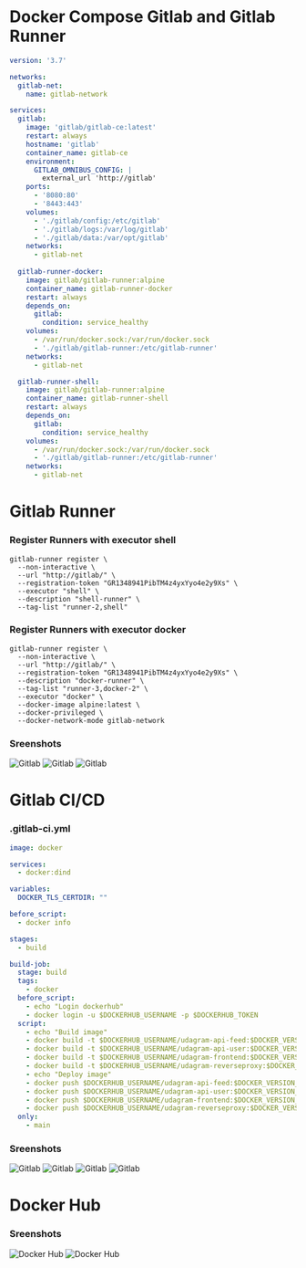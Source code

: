 # Docker Compose Gitlab and Gitlab Runner
```yaml
version: '3.7'

networks:
  gitlab-net:
    name: gitlab-network

services:
  gitlab:
    image: 'gitlab/gitlab-ce:latest'
    restart: always
    hostname: 'gitlab'
    container_name: gitlab-ce
    environment:
      GITLAB_OMNIBUS_CONFIG: |
        external_url 'http://gitlab'
    ports:
      - '8080:80'
      - '8443:443'
    volumes:
      - './gitlab/config:/etc/gitlab'
      - './gitlab/logs:/var/log/gitlab'
      - './gitlab/data:/var/opt/gitlab'
    networks:
      - gitlab-net
  
  gitlab-runner-docker:
    image: gitlab/gitlab-runner:alpine
    container_name: gitlab-runner-docker
    restart: always
    depends_on:
      gitlab:
        condition: service_healthy
    volumes:
      - /var/run/docker.sock:/var/run/docker.sock
      - './gitlab/gitlab-runner:/etc/gitlab-runner'
    networks:
      - gitlab-net

  gitlab-runner-shell:
    image: gitlab/gitlab-runner:alpine
    container_name: gitlab-runner-shell
    restart: always
    depends_on:
      gitlab:
        condition: service_healthy
    volumes:
      - /var/run/docker.sock:/var/run/docker.sock
      - './gitlab/gitlab-runner:/etc/gitlab-runner'
    networks:
      - gitlab-net
```

# Gitlab Runner

### Register Runners with executor shell
```shell
gitlab-runner register \
  --non-interactive \
  --url "http://gitlab/" \
  --registration-token "GR1348941PibTM4z4yxYyo4e2y9Xs" \
  --executor "shell" \
  --description "shell-runner" \
  --tag-list "runner-2,shell"
```

### Register Runners with executor docker
```shell
gitlab-runner register \
  --non-interactive \
  --url "http://gitlab/" \
  --registration-token "GR1348941PibTM4z4yxYyo4e2y9Xs" \
  --description "docker-runner" \
  --tag-list "runner-3,docker-2" \
  --executor "docker" \
  --docker-image alpine:latest \
  --docker-privileged \
  --docker-network-mode gitlab-network
```

### Sreenshots

![Gitlab](gitlab-runner-register-shell.png)
![Gitlab](gitlab-runner-register-docker.png)
![Gitlab](gitlab-runner-cicd.png)

# Gitlab CI/CD

### .gitlab-ci.yml
```yaml
image: docker

services:
  - docker:dind

variables:
  DOCKER_TLS_CERTDIR: ""

before_script:
  - docker info

stages:         
  - build

build-job:      
  stage: build
  tags:
    - docker
  before_script:
    - echo "Login dockerhub"
    - docker login -u $DOCKERHUB_USERNAME -p $DOCKERHUB_TOKEN
  script:
    - echo "Build image"
    - docker build -t $DOCKERHUB_USERNAME/udagram-api-feed:$DOCKER_VERSION_TAG ./udagram-api-feed/
    - docker build -t $DOCKERHUB_USERNAME/udagram-api-user:$DOCKER_VERSION_TAG ./udagram-api-user/
    - docker build -t $DOCKERHUB_USERNAME/udagram-frontend:$DOCKER_VERSION_TAG ./udagram-frontend/
    - docker build -t $DOCKERHUB_USERNAME/udagram-reverseproxy:$DOCKER_VERSION_TAG ./udagram-reverseproxy/
    - echo "Deploy image"
    - docker push $DOCKERHUB_USERNAME/udagram-api-feed:$DOCKER_VERSION_TAG
    - docker push $DOCKERHUB_USERNAME/udagram-api-user:$DOCKER_VERSION_TAG
    - docker push $DOCKERHUB_USERNAME/udagram-frontend:$DOCKER_VERSION_TAG
    - docker push $DOCKERHUB_USERNAME/udagram-reverseproxy:$DOCKER_VERSION_TAG
  only:
    - main
```

### Sreenshots

![Gitlab](gitlab-variables-cicd.png)
![Gitlab](gitlab-pipeline-cicd-1.png)
![Gitlab](gitlab-pipeline-cicd-2.png)
![Gitlab](gitlab-pipeline-cicd-3.png)


# Docker Hub

### Sreenshots

![Docker Hub](dockerhub-1.png)
![Docker Hub](dockerhub-2.png)